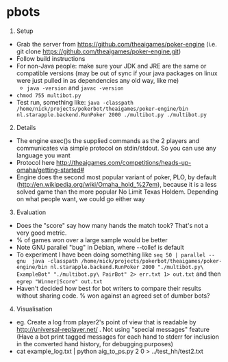pbots
=====


1) Setup

- Grab the server from https://github.com/theaigames/poker-engine
(i.e. git clone https://github.com/theaigames/poker-engine.git)
- Follow build instructions
- For non-Java people: make sure your JDK and JRE are the same or compatible versions (may be out of sync if your java packages on linux were just pulled in as dependencies any old way, like me)
    - `java -version` and `javac -version`
- `chmod 755 multibot.py`
- Test run, something like: `java -classpath /home/nick/projects/pokerbot/theaigames/poker-engine/bin nl.starapple.backend.RunPoker 2000 ./multibot.py ./multibot.py`


2) Details

- The engine exec()s the supplied commands as the 2 players and communicates via  simple protocol on stdin/stdout. So you can use any language you want
- Protocol here http://theaigames.com/competitions/heads-up-omaha/getting-started#
- Engine does the second most popular variant of poker, PLO, by default (http://en.wikipedia.org/wiki/Omaha_hold_%27em), because it is a less solved game than the more popular No Limit Texas Holdem. Depending on what people want, we could go either way


3) Evaluation
- Does the "score" say how many hands the match took? That's not a very good metric. 
- % of games won over a large sample would be better
- Note GNU parallel "bug" in Debian, where --tollef is default
- To experiment I have been doing something like `seq 50 | parallel --gnu  java -classpath /home/nick/projects/pokerbot/theaigames/poker-engine/bin nl.starapple.backend.RunPoker 2000 "./multibot.py\ ExampleBot" "./multibot.py\ PairBot" 2> err.txt 1> out.txt` and then `egrep "Winner|Score" out.txt`
- Haven't decided how best for bot writers to compare their results without sharing code. % won against an agreed set of dumber bots?

4) Visualisation
- eg. Create a log from player2's point of view that is readable by http://universal-replayer.net/ . Not using "special messages" feature (Have a bot print tagged messages for each hand to stderr for inclusion in the converted hand history, for debugging purposes)
- cat example_log.txt | python aig_to_ps.py 2 0 > ../test_hh/test2.txt
